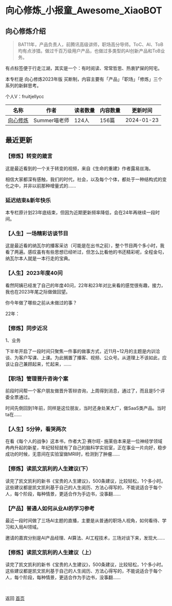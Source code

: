 # 向心修炼_小报童_Awesome_XiaoBOT

## 向心修炼介绍
> BAT11年，产品负责人，前腾讯高级讲师，职场高分导师。ToC、AI、ToB均有点涉猎。做过千百万级用户产品，也做过多类型的AI创新产品和ToB业务。    
    
有点标签便于行走江湖，其实是一个：有时阅读、常常哲思、热衷铲屎的阿宅。    
    
本专栏是 向心修炼2023年版 买断制，内容主要有「产品」「职场」「修炼」三个系列的新鲜思考。    
    
个人V：fruitjellycc  
  


|名称|作者|读者数量|内容数量|更新时间|
|---|---|---|---|---|
|[向心修炼](https://xiaobot.net/p/InnerGame?refer=0b133df9-27dc-423b-8101-639049001c13)|Summer喵老师|124人|156篇|2024-01-23|

## 最近更新
### 【修炼】转变的箴言

这是最近看到的一个关于转变的视频，来自《生命的重建》作者露易丝海。

相信大家都深有感触，我们的时代，社会，以及每个个体，都处于一种结构式的变化之中，并非以前那种增量式的......

### 延迟结束&新年快乐

本专栏原计划23年底结束，但因为近期更新频率降低，会在24年再继续一段时间。

### 【人生】一场精彩访谈节目

这是最近看的纳瓦尔的播客采访（可能是在出书之前），整个节目两个多小时，我看了两遍。感叹虽有有些思想已经听过，但怎么比看他的书还精彩呢，全程金句，纳瓦尔本人就是一本行走的宝典。

### 【人生】2023年度40问

看然阿姨已经发了自己的年度40问，22年和23年对比来看的感觉很有趣，接力，我也在2023年尾之际做做回望。

你今年做了哪些之前从未做过的事？

22年：

### 【修炼】同步近况

1、业务

下半年开启了一段时间只聚焦一件事的做事方式，近11月~12月的主题是内训洽谈、为客户写课、上课。为此搁置了播客、视频、公众号。从道理上不该如此，应该让自己兼顾起来，忙起来，......

### 【职场】管理晋升咨询个案

前段时间帮一个客户朋友做晋升答辩咨询，上周得到消息，通过了，而且是5个评委全票通过。

时间先倒回到1年前，同样是这位朋友，当时还身处某大厂，做SaaS类产品。当时ta在......

### 【人生】5分钟，看哭两次

在看《每个人的战争》这本书，作者大卫·赛尔旺-
施莱伯本来是一位神经学领域冉冉升起的新星，年纪轻轻就有了自己的脑科学实验室，正在事业一片向好，稳步成功的时候，无意间在实验室做MRI时，检测到了肿瘤......

### 【修炼】读凯文凯利的人生建议(下）

读完了凯文凯利的新书《宝贵的人生建议》，500条建议，比较轻松，1个多小时。这些建议都是凯文凯利基于自己的人生阅历、方法心得写的，不能说适合于每个人，每个阶段，每种情景，更适合作为手边书，没事翻......

### 【产品】普通人如何从业AI的学习参考

最近一段时间做了三场AI主题的直播，主要是从普通的职场人视角，如何看待、学习和入局AI领域。

邀请的嘉宾分别是AI产品经理、AI算法、AI工程技术，三场对谈下来，发现大......

### 【修炼】读凯文凯利的人生建议（上）

读完了凯文凯利的新书《宝贵的人生建议》，500条建议，比较轻松，1个多小时。这些建议都是凯文凯利基于自己的人生阅历、方法心得写的，不能说适合于每个人，每个阶段，每种情景，更适合作为手边书，没事翻......


<a href="https://github.com/Reno9527/awesome-xiaobot" style="color: white; text-decoration: none;">awesome-xiaobot</a>

返回 [首页](../README.md)
